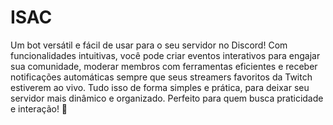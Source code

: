 # ISAC

Um bot versátil e fácil de usar para o seu servidor no Discord! Com funcionalidades intuitivas, você pode criar eventos interativos para engajar sua comunidade, moderar membros com ferramentas eficientes e receber notificações automáticas sempre que seus streamers favoritos da Twitch estiverem ao vivo. Tudo isso de forma simples e prática, para deixar seu servidor mais dinâmico e organizado. Perfeito para quem busca praticidade e interação! 🚀
